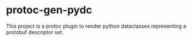 # protoc-gen-pydc

This project is a protoc plugin to render python dataclasses representing a protobuf descriptor set.


